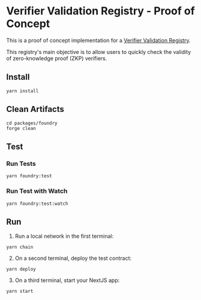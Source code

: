 # Verifier Validation Registry - Proof of Concept

This is a proof of concept implementation for a [Verifier Validation Registry](https://hackmd.io/@FlyingNobita/verifier-validator-registry-proposal-draft).

This registry's main objective is to allow users to quickly check the validity of zero-knowledge proof (ZKP) verifiers.

## Install

```
yarn install
```

## Clean Artifacts

```
cd packages/foundry
forge clean
```

## Test

### Run Tests

```
yarn foundry:test
```

### Run Test with Watch

```shell
yarn foundry:test:watch
```

## Run

1. Run a local network in the first terminal:

```
yarn chain
```

2. On a second terminal, deploy the test contract:

```
yarn deploy
```

3. On a third terminal, start your NextJS app:

```
yarn start
```
